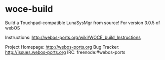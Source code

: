 woce-build
==========

Build a Touchpad-compatible LunaSysMgr from source!  For version 3.0.5 of webOS

Instructions:  http://webos-ports.org/wiki/WOCE_build_Instructions

Project Homepage: http://webos-ports.org
Bug Tracker: http://issues.webos-ports.org
IRC: freenode:#webos-ports
